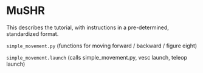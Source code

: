 # MuSHR
This describes the tutorial, with instructions in a pre-determined, standardized format.

`simple_movement.py` (functions for moving forward / backward / figure eight)

`simple_movement.launch` (calls simple_movement.py, vesc launch, teleop launch)
